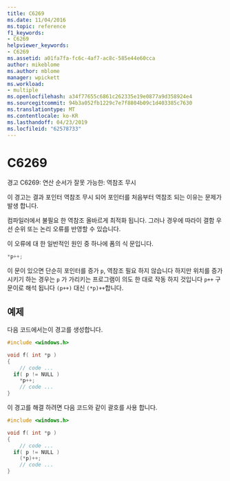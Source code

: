 ```yaml
---
title: C6269
ms.date: 11/04/2016
ms.topic: reference
f1_keywords:
- C6269
helpviewer_keywords:
- C6269
ms.assetid: a01fa7fa-fc6c-4af7-ac8c-585e44e60cca
author: mikeblome
ms.author: mblome
manager: wpickett
ms.workload:
- multiple
ms.openlocfilehash: a34f77655c6861c262335e19e0877a9d358924e4
ms.sourcegitcommit: 94b3a052fb1229c7e7f8804b09c1d403385c7630
ms.translationtype: MT
ms.contentlocale: ko-KR
ms.lasthandoff: 04/23/2019
ms.locfileid: "62578733"
---
```

# <a name="c6269"></a>C6269

경고 C6269: 연산 순서가 잘못 가능한: 역참조 무시

이 경고는 결과 포인터 역참조 무시 되어 포인터를 처음부터 역참조 되는 이유는 문제가 발생 합니다.

컴파일러에서 불필요 한 역참조 올바르게 최적화 됩니다. 그러나 경우에 따라이 결함 우선 순위 또는 논리 오류를 반영할 수 있습니다.

이 오류에 대 한 일반적인 원인 중 하나에 폼의 식 문입니다.

```cpp
*p++;
```

이 문이 있으면 단순히 포인터를 증가 `p`, 역참조 필요 하지 않습니다 하지만 위치를 증가 시키기 하는 경우는 `p` 가 가리키는 프로그램이 의도 한 대로 작동 하지 것입니다 `p++` 구문이로 해석 됩니다 `(p++)` 대신 `(*p)++`합니다.

## <a name="example"></a>예제

다음 코드에서는이 경고를 생성합니다.

```cpp
#include <windows.h>

void f( int *p )
{
    // code ...
  if( p != NULL )
    *p++;
    // code ...
}
```

이 경고를 해결 하려면 다음 코드와 같이 괄호를 사용 합니다.

```cpp
#include <windows.h>

void f( int *p )
{
    // code ...
  if( p != NULL )
    (*p)++;
    // code ...
}
```